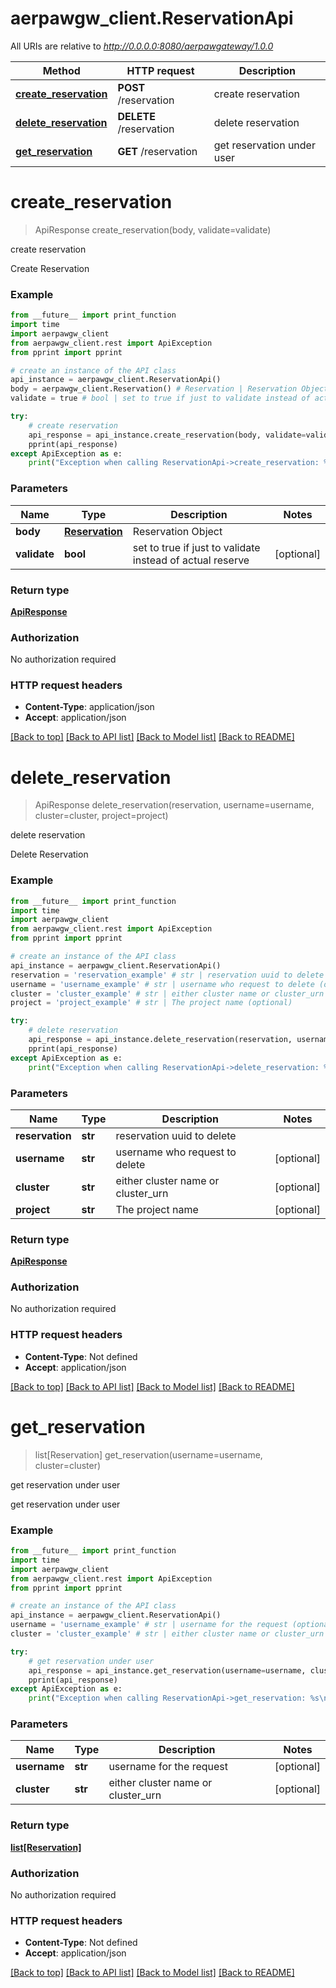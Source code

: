 # aerpawgw_client.ReservationApi

All URIs are relative to *http://0.0.0.0:8080/aerpawgateway/1.0.0*

Method | HTTP request | Description
------------- | ------------- | -------------
[**create_reservation**](ReservationApi.md#create_reservation) | **POST** /reservation | create reservation
[**delete_reservation**](ReservationApi.md#delete_reservation) | **DELETE** /reservation | delete reservation
[**get_reservation**](ReservationApi.md#get_reservation) | **GET** /reservation | get reservation under user

# **create_reservation**
> ApiResponse create_reservation(body, validate=validate)

create reservation

Create Reservation

### Example
```python
from __future__ import print_function
import time
import aerpawgw_client
from aerpawgw_client.rest import ApiException
from pprint import pprint

# create an instance of the API class
api_instance = aerpawgw_client.ReservationApi()
body = aerpawgw_client.Reservation() # Reservation | Reservation Object
validate = true # bool | set to true if just to validate instead of actual reserve (optional)

try:
    # create reservation
    api_response = api_instance.create_reservation(body, validate=validate)
    pprint(api_response)
except ApiException as e:
    print("Exception when calling ReservationApi->create_reservation: %s\n" % e)
```

### Parameters

Name | Type | Description  | Notes
------------- | ------------- | ------------- | -------------
 **body** | [**Reservation**](Reservation.md)| Reservation Object | 
 **validate** | **bool**| set to true if just to validate instead of actual reserve | [optional] 

### Return type

[**ApiResponse**](ApiResponse.md)

### Authorization

No authorization required

### HTTP request headers

 - **Content-Type**: application/json
 - **Accept**: application/json

[[Back to top]](#) [[Back to API list]](../README.md#documentation-for-api-endpoints) [[Back to Model list]](../README.md#documentation-for-models) [[Back to README]](../README.md)

# **delete_reservation**
> ApiResponse delete_reservation(reservation, username=username, cluster=cluster, project=project)

delete reservation

Delete Reservation

### Example
```python
from __future__ import print_function
import time
import aerpawgw_client
from aerpawgw_client.rest import ApiException
from pprint import pprint

# create an instance of the API class
api_instance = aerpawgw_client.ReservationApi()
reservation = 'reservation_example' # str | reservation uuid to delete
username = 'username_example' # str | username who request to delete (optional)
cluster = 'cluster_example' # str | either cluster name or cluster_urn (optional)
project = 'project_example' # str | The project name (optional)

try:
    # delete reservation
    api_response = api_instance.delete_reservation(reservation, username=username, cluster=cluster, project=project)
    pprint(api_response)
except ApiException as e:
    print("Exception when calling ReservationApi->delete_reservation: %s\n" % e)
```

### Parameters

Name | Type | Description  | Notes
------------- | ------------- | ------------- | -------------
 **reservation** | **str**| reservation uuid to delete | 
 **username** | **str**| username who request to delete | [optional] 
 **cluster** | **str**| either cluster name or cluster_urn | [optional] 
 **project** | **str**| The project name | [optional] 

### Return type

[**ApiResponse**](ApiResponse.md)

### Authorization

No authorization required

### HTTP request headers

 - **Content-Type**: Not defined
 - **Accept**: application/json

[[Back to top]](#) [[Back to API list]](../README.md#documentation-for-api-endpoints) [[Back to Model list]](../README.md#documentation-for-models) [[Back to README]](../README.md)

# **get_reservation**
> list[Reservation] get_reservation(username=username, cluster=cluster)

get reservation under user

get reservation under user

### Example
```python
from __future__ import print_function
import time
import aerpawgw_client
from aerpawgw_client.rest import ApiException
from pprint import pprint

# create an instance of the API class
api_instance = aerpawgw_client.ReservationApi()
username = 'username_example' # str | username for the request (optional)
cluster = 'cluster_example' # str | either cluster name or cluster_urn (optional)

try:
    # get reservation under user
    api_response = api_instance.get_reservation(username=username, cluster=cluster)
    pprint(api_response)
except ApiException as e:
    print("Exception when calling ReservationApi->get_reservation: %s\n" % e)
```

### Parameters

Name | Type | Description  | Notes
------------- | ------------- | ------------- | -------------
 **username** | **str**| username for the request | [optional] 
 **cluster** | **str**| either cluster name or cluster_urn | [optional] 

### Return type

[**list[Reservation]**](Reservation.md)

### Authorization

No authorization required

### HTTP request headers

 - **Content-Type**: Not defined
 - **Accept**: application/json

[[Back to top]](#) [[Back to API list]](../README.md#documentation-for-api-endpoints) [[Back to Model list]](../README.md#documentation-for-models) [[Back to README]](../README.md)


